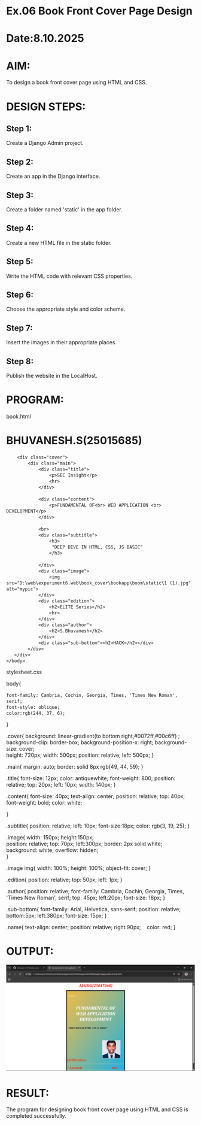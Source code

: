 # Ex.06 Book Front Cover Page Design
# Date:8.10.2025
# AIM:
To design a book front cover page using HTML and CSS.

# DESIGN STEPS:
## Step 1:
Create a Django Admin project.

## Step 2:
Create an app in the Django interface.

## Step 3:
Create a folder named 'static' in the app folder.

## Step 4:
Create a new HTML file in the static folder.

## Step 5:
Write the HTML code with relevant CSS properties.

## Step 6:
Choose the appropriate style and color scheme.

## Step 7:
Insert the images in their appropriate places.

## Step 8:
Publish the website in the LocalHost.

# PROGRAM:
book.html

<html>
    <head>
        <link rel="stylesheet" href="stylesheet.css">
        <title>Fundamental of web application development</title> 
    </head>
    <body>
        <div class="name"><h1>BHUVANESH.S(25015685)</h1></div>
        
        <div class="cover">
            <div class="main">
                <div class="title">
                    <p>SEC Insight</p>
                    <hr>
                </div>
                
                <div class="content">
                    <p>FUNDAMENTAL OF<br> WEB APPLICATION <br> DEVELOPMENT</p>
                </div>
                
                <br>
                <div class="subtitle">
                    <h3>
                     "DEEP DIVE IN HTML, CSS, JS BASIC"
                    </h3>
                   
                </div>
                <div class="image">
                    <img src="D:\web\experiment6.web\book_cover\bookapp\boom\static\1 (1).jpg" alt="mypic">
                </div>
                <div class="edition">
                    <h2>ELITE Series</h2>
                    <hr>
                </div>
                <div class="author">
                    <h2>S.Bhuvanesh</h2>
                </div>
                <div class="sub-bottom"><h2>HACK</h2></div>
            </div>
       </div>
    </body>
</html>

stylesheet.css

body{
    
    font-family: Cambria, Cochin, Georgia, Times, 'Times New Roman', serif;
    font-style: oblique;
    color:rgb(244, 37, 6);
}

.cover{
    background: linear-gradient(to bottom right,#0072ff,#00c6ff) ;  
    background-clip: border-box;
    background-position-x: right;
    background-size: cover;  
    height: 720px;
    width: 500px;
    position: relative;
    left: 500px;
}

.main{
    margin: auto;
    border: solid 8px rgb(49, 44, 59);
}

.title{
    font-size: 12px;
    color: antiquewhite;
    font-weight: 800;
    position: relative;
    top: 20px;
    left: 10px;
    width: 140px;
}

.content{
    font-size: 40px;
    text-align: center;
    position: relative;
    top: 40px;
    font-weight: bold;
    color: white;
    
}

.subtitle{
    position: relative;
    left: 10px;
    font-size:18px;
    color: rgb(3, 19, 25);
    }

.image{
    width: 150px; 
    height:150px;      
    position: relative;
    top: 70px;
    left:300px;
    border: 2px solid white;
    background: white;
    overflow: hidden;   
}

.image img{
    width: 100%;
    height: 100%;
    object-fit: cover;
}

.edition{
    position: relative;
    top: 50px;
    left: 1px;
}

.author{
    position: relative;
    font-family: Cambria, Cochin, Georgia, Times, 'Times New Roman', serif;
    top: 45px;
    left:20px;
    font-size: 18px;
}

.sub-bottom{
    font-family: Arial, Helvetica, sans-serif;
    position: relative;
    bottom:5px;
    left:380px;
    font-size: 15px;
}

.name{
    text-align: center;
    position: relative;
    right:90px;
    color: red;
}

# OUTPUT:
![alt text](<Screenshot 2025-10-07 234854-1.png>)
# RESULT:
The program for designing book front cover page using HTML and CSS is completed successfully.
